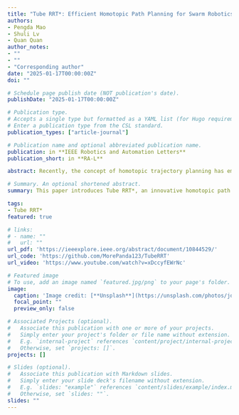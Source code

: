 ```yaml
---
title: "Tube RRT*: Efficient Homotopic Path Planning for Swarm Robotics Passing-Through Large-Scale Obstacle Environments"
authors:
- Pengda Mao
- Shuli Lv
- Quan Quan
author_notes:
- ""
- ""
- "Corresponding author"
date: "2025-01-17T00:00:00Z"
doi: ""

# Schedule page publish date (NOT publication's date).
publishDate: "2025-01-17T00:00:00Z"

# Publication type.
# Accepts a single type but formatted as a YAML list (for Hugo requirements).
# Enter a publication type from the CSL standard.
publication_types: ["article-journal"]

# Publication name and optional abbreviated publication name.
publication: in **IEEE Robotics and Automation Letters**
publication_short: in **RA-L**

abstract: Recently, the concept of homotopic trajectory planning has emerged as a novel solution to navigation in large-scale obstacle environments for swarm robotics, offering a wide range of applications. However, it lacks an efficient homotopic path planning method in large-scale obstacle environments. This paper introduces Tube RRT*, an innovative homotopic path planning method that builds upon and improves the Rapidly-exploring Random Tree (RRT) algorithm. Tube RRT* is designed to efficiently generate homotopic paths belonging to the same homotopy class and simultaneously considers gap volume and path length to mitigate swarm congestion and enable agile navigation. Through comprehensive simulations and experiments, the effectiveness of Tube RRT* is validated.

# Summary. An optional shortened abstract.
summary: This paper introduces Tube RRT*, an innovative homotopic path planning method that efficiently generates homotopic paths in large-scale obstacle environments, mitigates swarm congestion, and enhances navigation agility, validated through comprehensive simulations and experiments.

tags:
- Tube RRT*
featured: true

# links:
# - name: ""
#   url: ""
url_pdf: 'https://ieeexplore.ieee.org/abstract/document/10844529/'
url_code: 'https://github.com/MorePanda123/TubeRRT'
url_video: 'https://www.youtube.com/watch?v=xDccyfEWrNc'

# Featured image
# To use, add an image named `featured.jpg/png` to your page's folder. 
image:
  caption: 'Image credit: [**Unsplash**](https://unsplash.com/photos/jdD8gXaTZsc)'
  focal_point: ""
  preview_only: false

# Associated Projects (optional).
#   Associate this publication with one or more of your projects.
#   Simply enter your project's folder or file name without extension.
#   E.g. `internal-project` references `content/project/internal-project/index.md`.
#   Otherwise, set `projects: []`.
projects: []

# Slides (optional).
#   Associate this publication with Markdown slides.
#   Simply enter your slide deck's filename without extension.
#   E.g. `slides: "example"` references `content/slides/example/index.md`.
#   Otherwise, set `slides: ""`.
slides: ""
---
```


